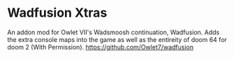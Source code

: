 # Wadfusion Xtras
 An addon mod for Owlet VII's Wadsmoosh continuation, Wadfusion. Adds the extra console maps into the game as well as the entireity of doom 64 for doom 2 (With Permission).
 https://github.com/Owlet7/wadfusion

